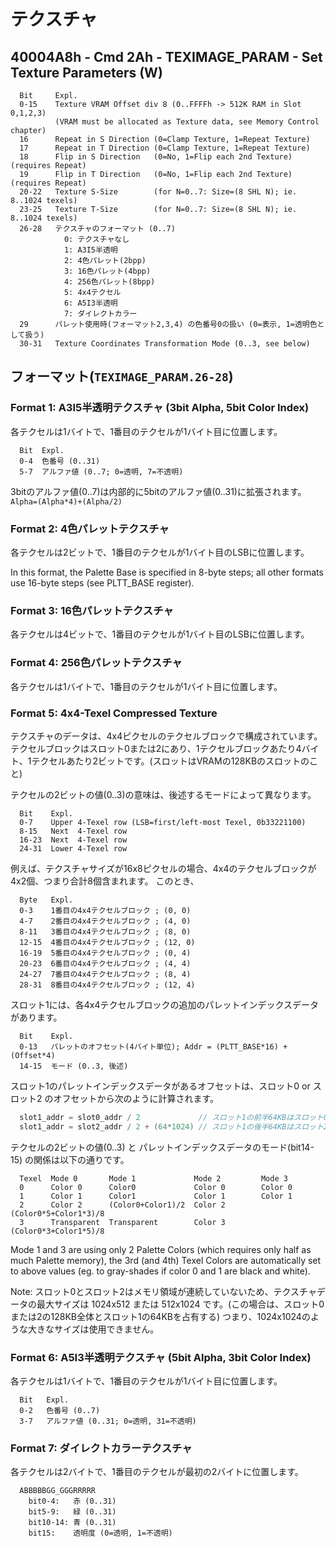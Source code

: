 # テクスチャ

## 40004A8h - Cmd 2Ah - TEXIMAGE_PARAM - Set Texture Parameters (W)

```
  Bit     Expl.
  0-15    Texture VRAM Offset div 8 (0..FFFFh -> 512K RAM in Slot 0,1,2,3)
          (VRAM must be allocated as Texture data, see Memory Control chapter)
  16      Repeat in S Direction (0=Clamp Texture, 1=Repeat Texture)
  17      Repeat in T Direction (0=Clamp Texture, 1=Repeat Texture)
  18      Flip in S Direction   (0=No, 1=Flip each 2nd Texture) (requires Repeat)
  19      Flip in T Direction   (0=No, 1=Flip each 2nd Texture) (requires Repeat)
  20-22   Texture S-Size        (for N=0..7: Size=(8 SHL N); ie. 8..1024 texels)
  23-25   Texture T-Size        (for N=0..7: Size=(8 SHL N); ie. 8..1024 texels)
  26-28   テクスチャのフォーマット (0..7)
            0: テクスチャなし
            1: A3I5半透明
            2: 4色パレット(2bpp)
            3: 16色パレット(4bpp)
            4: 256色パレット(8bpp)
            5: 4x4テクセル
            6: A5I3半透明
            7: ダイレクトカラー
  29      パレット使用時(フォーマット2,3,4) の色番号0の扱い (0=表示, 1=透明色として扱う)
  30-31   Texture Coordinates Transformation Mode (0..3, see below)
```

## フォーマット(`TEXIMAGE_PARAM.26-28`)

### Format 1: A3I5半透明テクスチャ (3bit Alpha, 5bit Color Index)

各テクセルは1バイトで、1番目のテクセルが1バイト目に位置します。

```
  Bit  Expl.
  0-4  色番号 (0..31)
  5-7  アルファ値 (0..7; 0=透明, 7=不透明)
```

3bitのアルファ値(0..7)は内部的に5bitのアルファ値(0..31)に拡張されます。 `Alpha=(Alpha*4)+(Alpha/2)`

### Format 2: 4色パレットテクスチャ

各テクセルは2ビットで、1番目のテクセルが1バイト目のLSBに位置します。

In this format, the Palette Base is specified in 8-byte steps; all other formats use 16-byte steps (see PLTT_BASE register).

### Format 3: 16色パレットテクスチャ

各テクセルは4ビットで、1番目のテクセルが1バイト目のLSBに位置します。

### Format 4: 256色パレットテクスチャ

各テクセルは1バイトで、1番目のテクセルが1バイト目に位置します。

### Format 5: 4x4-Texel Compressed Texture

テクスチャのデータは、4x4ピクセルのテクセルブロックで構成されています。テクセルブロックはスロット0または2にあり、1テクセルブロックあたり4バイト、1テクセルあたり2ビットです。(スロットはVRAMの128KBのスロットのこと)

テクセルの2ビットの値(0..3)の意味は、後述するモードによって異なります。

```
  Bit    Expl.
  0-7    Upper 4-Texel row (LSB=first/left-most Texel, 0b33221100)
  8-15   Next  4-Texel row
  16-23  Next  4-Texel row
  24-31  Lower 4-Texel row
```

例えば、テクスチャサイズが16x8ピクセルの場合、4x4のテクセルブロックが4x2個、つまり合計8個含まれます。 このとき、

```
  Byte   Expl.
  0-3    1番目の4x4テクセルブロック ; (0, 0)
  4-7    2番目の4x4テクセルブロック ; (4, 0)
  8-11   3番目の4x4テクセルブロック ; (8, 0)
  12-15  4番目の4x4テクセルブロック ; (12, 0)
  16-19  5番目の4x4テクセルブロック ; (0, 4)
  20-23  6番目の4x4テクセルブロック ; (4, 4)
  24-27  7番目の4x4テクセルブロック ; (8, 4)
  28-31  8番目の4x4テクセルブロック ; (12, 4)
```

スロット1には、各4x4テクセルブロックの追加のパレットインデックスデータがあります。

```
  Bit    Expl.
  0-13   パレットのオフセット(4バイト単位); Addr = (PLTT_BASE*16) + (Offset*4)
  14-15  モード (0..3, 後述)
```

スロット1のパレットインデックスデータがあるオフセットは、スロット0 or スロット2 のオフセットから次のように計算されます。

```c
  slot1_addr = slot0_addr / 2             // スロット1の前半64KBはスロット0に関連付けられる
  slot1_addr = slot2_addr / 2 + (64*1024) // スロット1の後半64KBはスロット2に関連付けられる
```

テクセルの2ビットの値(0..3) と パレットインデックスデータのモード(bit14-15) の関係は以下の通りです。

```
  Texel  Mode 0       Mode 1             Mode 2         Mode 3
  0      Color 0      Color0             Color 0        Color 0
  1      Color 1      Color1             Color 1        Color 1
  2      Color 2      (Color0+Color1)/2  Color 2        (Color0*5+Color1*3)/8
  3      Transparent  Transparent        Color 3        (Color0*3+Color1*5)/8
```

Mode 1 and 3 are using only 2 Palette Colors (which requires only half as much Palette memory), the 3rd (and 4th) Texel Colors are automatically set to above values (eg. to gray-shades if color 0 and 1 are black and white).

Note: スロット0とスロット2はメモリ領域が連続していないため、テクスチャデータの最大サイズは 1024x512 または 512x1024 です。(この場合は、スロット0または2の128KB全体とスロット1の64KBを占有する) つまり、1024x1024のような大きなサイズは使用できません。

### Format 6: A5I3半透明テクスチャ (5bit Alpha, 3bit Color Index)

各テクセルは1バイトで、1番目のテクセルが1バイト目に位置します。

```
  Bit   Expl.
  0-2   色番号 (0..7)
  3-7   アルファ値 (0..31; 0=透明, 31=不透明)
```

### Format 7: ダイレクトカラーテクスチャ

各テクセルは2バイトで、1番目のテクセルが最初の2バイトに位置します。

```
  ABBBBBGG_GGGRRRRR
    bit0-4:   赤 (0..31)
    bit5-9:   緑 (0..31)
    bit10-14: 青 (0..31)
    bit15:    透明度 (0=透明, 1=不透明)
```

